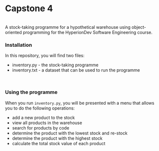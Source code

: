 # Capstone 4
<br>
A stock-taking programme for a hypothetical warehouse using object-oriented programming for the HyperionDev Software Engineering course.
<br>

### Installation
In this repository, you will find two files:
<br>
* inventory.py - the stock-taking programme
* inventory.txt - a dataset that can be used to run the programme
<br>

### Using the programme
When you run `inventory.py`, you will be presented with a menu that allows you to do the following operations:
<br>
* add a new product to the stock
* view all products in the warehouse
* search for products by code
* determine the product with the lowest stock and re-stock
* determine the product with the highest stock
* calculate the total stock value of each product

